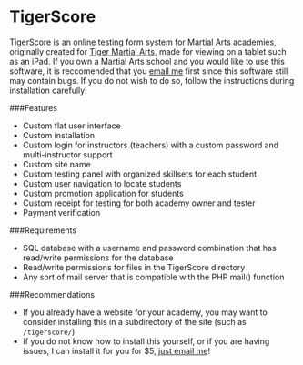 # TigerScore
TigerScore is an online testing form system for Martial Arts academies, originally created for [Tiger Martial Arts](http://tma-academy.net), made for viewing on a tablet such as an iPad. If you own a Martial Arts school and you would like to use this software, it is reccomended that you [email me](mailto:jmistri7@gmail.com) first since this software still may contain bugs. If you do not wish to do so, follow the instructions during installation carefully!

###Features
* Custom flat user interface
* Custom installation
* Custom login for instructors (teachers) with a custom password and multi-instructor support
* Custom site name
* Custom testing panel with organized skillsets for each student
* Custom user navigation to locate students
* Custom promotion application for students
* Custom receipt for testing for both academy owner and tester
* Payment verification

###Requirements
* SQL database with a username and password combination that has read/write permissions for the database
* Read/write permissions for files in the TigerScore directory
* Any sort of mail server that is compatible with the PHP mail() function

###Recommendations
* If you already have a website for your academy, you may want to consider installing this in a subdirectory of the site (such as `/tigerscore/`)
* If you do not know how to install this yourself, or if you are having issues, I can install it for you for $5, [just email me](mailto:jmistri7@gmail.com)!
